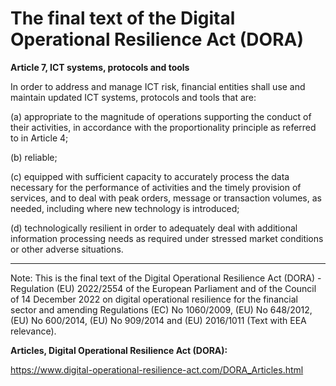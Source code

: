



# The final text of the Digital Operational Resilience Act (DORA)


  

**Article 7, ICT systems, protocols and tools**


  

In order to address and manage ICT risk, financial entities shall use and maintain updated ICT systems, protocols and tools that are:


  

(a) appropriate to the magnitude of operations supporting the conduct of their activities, in accordance with the proportionality principle as referred to in Article 4;


  

(b) reliable;


  

(c) equipped with sufficient capacity to accurately process the data necessary for the performance of activities and the timely provision of services, and to deal with peak orders, message or transaction volumes, as needed, including where new technology is introduced;


  

(d) technologically resilient in order to adequately deal with additional information processing needs as required under stressed market conditions or other adverse situations.


  



---


 Note: This is the final text of the Digital Operational Resilience Act (DORA) - Regulation (EU) 2022/2554 of the European Parliament and of the Council of 14 December 2022 on digital operational resilience for the financial sector and amending Regulations (EC) No 1060/2009, (EU) No 648/2012, (EU) No 600/2014, (EU) No 909/2014 and (EU) 2016/1011 (Text with EEA relevance).


  

 **Articles, Digital Operational Resilience Act (DORA):** 


<https://www.digital-operational-resilience-act.com/DORA_Articles.html>





